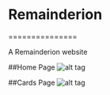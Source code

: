 # Remainderion
===============

A Remainderion website

##Home Page
![alt tag](https://github.com/SwatiSwa/Remainderion/blob/master/client/assets/screenshots/Home_Page.png)

##Cards Page
![alt tag](https://github.com/SwatiSwa/Remainderion/blob/master/client/assets/screenshots/Cards_Page.png)
